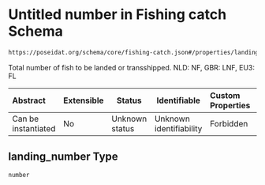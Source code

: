 # Untitled number in Fishing catch Schema

```txt
https://poseidat.org/schema/core/fishing-catch.json#/properties/landing_number
```

Total number of fish to be landed or transshipped. NLD: NF, GBR: LNF, EU3: FL


| Abstract            | Extensible | Status         | Identifiable            | Custom Properties | Additional Properties | Access Restrictions | Defined In                                                                     |
| :------------------ | ---------- | -------------- | ----------------------- | :---------------- | --------------------- | ------------------- | ------------------------------------------------------------------------------ |
| Can be instantiated | No         | Unknown status | Unknown identifiability | Forbidden         | Allowed               | none                | [fishing-catch.json\*](schemas/core/fishing-catch.json "open original schema") |

## landing_number Type

`number`
